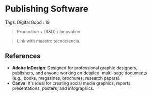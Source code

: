 # Publishing Software

Tags: Digital Good
: 19

> Production + (R&D) / Innovation.
> 

> Link with maestro tecnociencia.
> 

## References

- **Adobe InDesign**: Designed for professional graphic designers, publishers, and anyone working on detailed, multi-page documents (e.g., books, magazines, brochures, research papers).
- **Canva**: It's ideal for creating social media graphics, reports, presentations, posters, and infographics.
